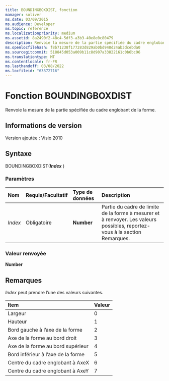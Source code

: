```yaml
---
title: BOUNDINGBOXDIST, fonction
manager: soliver
ms.date: 03/09/2015
ms.audience: Developer
ms.topic: reference
ms.localizationpriority: medium
ms.assetid: 8a2490f2-48c4-5df3-a3b3-40e8e0c80479
description: Renvoie la mesure de la partie spécifiée du cadre englobant de la forme.
ms.openlocfilehash: f8b71238f177283d829ab0bd948d24ab3dcebda0
ms.sourcegitcommit: 518845d053a009b11c8d907a33822161c0b6bc96
ms.translationtype: MT
ms.contentlocale: fr-FR
ms.lasthandoff: 03/08/2022
ms.locfileid: "63372716"
---
```

# <a name="boundingboxdist-function"></a>Fonction BOUNDINGBOXDIST

Renvoie la mesure de la partie spécifiée du cadre englobant de la forme.
  
## <a name="version-information"></a>Informations de version

Version ajoutée : Visio 2010

  
## <a name="syntax"></a>Syntaxe

BOUNDINGBOXDIST(***Index*** )
  
### <a name="parameters"></a>Paramètres

|**Nom**|**Requis/Facultatif**|**Type de données**|**Description**|
|:-----|:-----|:-----|:-----|
| *Index* <br/> |Obligatoire  <br/> |**Number** <br/> |Partie du cadre de limite de la forme à mesurer et à renvoyer. Les valeurs possibles, reportez-vous à la section Remarques. |

### <a name="return-value"></a>Valeur renvoyée

 **Number**
  
## <a name="remarks"></a>Remarques

 *Index* peut prendre l’une des valeurs suivantes.
  
|**Item**|**Valeur**|
|:-----|:-----|
|Largeur  <br/> |0  <br/> |
|Hauteur  <br/> |1  <br/> |
|Bord gauche à l’axe de la forme  <br/> |2  <br/> |
|Axe de la forme au bord droit  <br/> |3  <br/> |
|Axe de la forme au bord supérieur  <br/> |4  <br/> |
|Bord inférieur à l’axe de la forme  <br/> |5  <br/> |
|Centre du cadre englobant à AxeX  <br/> |6   <br/> |
|Centre du cadre englobant à AxeY  <br/> |7   <br/> |
